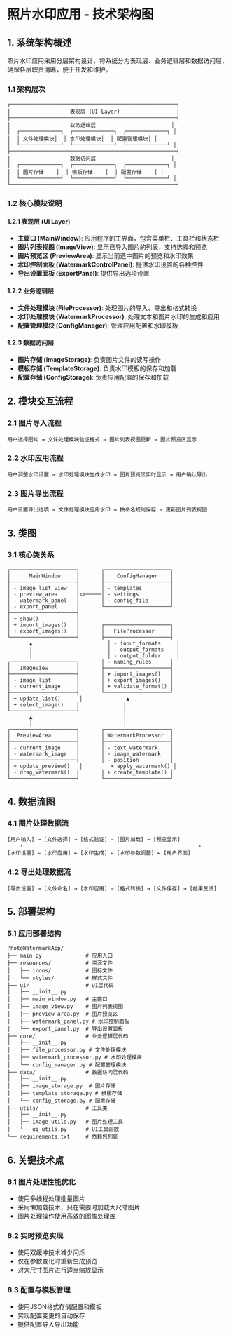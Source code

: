 # 照片水印应用 - 技术架构图

## 1. 系统架构概述

照片水印应用采用分层架构设计，将系统分为表现层、业务逻辑层和数据访问层，确保各层职责清晰，便于开发和维护。

### 1.1 架构层次
```
┌─────────────────────────────────────────────────────┐
│                   表现层 (UI Layer)                  │
├─────────────────────────────────────────────────────┤
│                   业务逻辑层                        │
│  ┌─────────────┐  ┌─────────────┐  ┌─────────────┐ │
│  │ 文件处理模块│  │ 水印处理模块│  │ 配置管理模块│ │
│  └─────────────┘  └─────────────┘  └─────────────┘ │
├─────────────────────────────────────────────────────┤
│                   数据访问层                        │
│  ┌─────────────┐  ┌─────────────┐  ┌─────────────┐ │
│  │ 图片存储    │  │ 模板存储    │  │ 配置存储    │ │
│  └─────────────┘  └─────────────┘  └─────────────┘ │
└─────────────────────────────────────────────────────┘
```

### 1.2 核心模块说明

#### 1.2.1 表现层 (UI Layer)
- **主窗口 (MainWindow)**: 应用程序的主界面，包含菜单栏、工具栏和状态栏
- **图片列表视图 (ImageView)**: 显示已导入图片的列表，支持选择和预览
- **图片预览区 (PreviewArea)**: 显示当前选中图片的预览和水印效果
- **水印控制面板 (WatermarkControlPanel)**: 提供水印设置的各种控件
- **导出设置面板 (ExportPanel)**: 提供导出选项设置

#### 1.2.2 业务逻辑层
- **文件处理模块 (FileProcessor)**: 处理图片的导入、导出和格式转换
- **水印处理模块 (WatermarkProcessor)**: 处理文本和图片水印的生成和应用
- **配置管理模块 (ConfigManager)**: 管理应用配置和水印模板

#### 1.2.3 数据访问层
- **图片存储 (ImageStorage)**: 负责图片文件的读写操作
- **模板存储 (TemplateStorage)**: 负责水印模板的保存和加载
- **配置存储 (ConfigStorage)**: 负责应用配置的保存和加载

## 2. 模块交互流程

### 2.1 图片导入流程
```
用户选择图片 → 文件处理模块验证格式 → 图片列表视图更新 → 图片预览区显示
```

### 2.2 水印应用流程
```
用户调整水印设置 → 水印处理模块生成水印 → 图片预览区实时显示 → 用户确认导出
```

### 2.3 图片导出流程
```
用户设置导出选项 → 文件处理模块应用水印 → 按命名规则保存 → 更新图片列表视图
```

## 3. 类图

### 3.1 核心类关系
```
┌─────────────────────┐       ┌─────────────────────┐
│      MainWindow     │       │    ConfigManager    │
├─────────────────────┤       ├─────────────────────┤
│ - image_list_view   │       │ - templates         │
│ - preview_area      │<>─────│ - settings          │
│ - watermark_panel   │       │ - config_file       │
│ - export_panel      │       └─────────────────────┘
├─────────────────────┤
│ + show()            │
│ + import_images()   │       ┌─────────────────────┐
│ + export_images()   │       │   FileProcessor     │
└─────────────────────┘       ├─────────────────────┤
       ▲                        │ - input_formats     │
       │                        │ - output_formats    │
       │                        │ - output_folder     │
┌─────────────────────┐       │ - naming_rules      │
│   ImageView         │       ├─────────────────────┤
├─────────────────────┤       │ + import_images()   │
│ - image_list        │       │ + export_images()   │
│ - current_image     │       │ + validate_format() │
├─────────────────────┤       └─────────────────────┘
│ + update_list()      │              ▲
│ + select_image()    │              │
└─────────────────────┘              │
       ▲                             │
       │                             │
┌─────────────────────┐       ┌─────────────────────┐
│  PreviewArea        │       │ WatermarkProcessor  │
├─────────────────────┤       ├─────────────────────┤
│ - current_image     │       │ - text_watermark    │
│ - watermark_image   │       │ - image_watermark   │
├─────────────────────┤       │ - position          │
│ + update_preview()   │       │ + apply_watermark() │
│ + drag_watermark()  │       │ + create_template() │
└─────────────────────┘       └─────────────────────┘
```

## 4. 数据流图

### 4.1 图片处理数据流
```
[用户输入] → [文件选择] → [格式验证] → [图片加载] → [预览显示] 
    ↑                                                        ↓
[水印设置] ← [水印应用] ← [水印生成] ← [水印参数调整] ← [用户界面]
```

### 4.2 导出处理数据流
```
[导出设置] → [文件命名] → [水印应用] → [格式转换] → [文件保存] → [结果反馈]
```

## 5. 部署架构

### 5.1 应用部署结构
```
PhotoWatermarkApp/
├── main.py              # 应用入口
├── resources/           # 资源文件
│   ├── icons/           # 图标文件
│   └── styles/          # 样式文件
├── ui/                  # UI层代码
│   ├── __init__.py
│   ├── main_window.py   # 主窗口
│   ├── image_view.py    # 图片列表视图
│   ├── preview_area.py  # 图片预览区
│   ├── watermark_panel.py # 水印控制面板
│   └── export_panel.py  # 导出设置面板
├── core/                # 业务逻辑层代码
│   ├── __init__.py
│   ├── file_processor.py # 文件处理模块
│   ├── watermark_processor.py # 水印处理模块
│   └── config_manager.py # 配置管理模块
├── data/                # 数据访问层代码
│   ├── __init__.py
│   ├── image_storage.py  # 图片存储
│   ├── template_storage.py # 模板存储
│   └── config_storage.py # 配置存储
├── utils/               # 工具类
│   ├── __init__.py
│   ├── image_utils.py   # 图片处理工具
│   └── ui_utils.py      # UI工具函数
└── requirements.txt     # 依赖包列表
```

## 6. 关键技术点

### 6.1 图片处理性能优化
- 使用多线程处理批量图片
- 采用懒加载技术，只在需要时加载大尺寸图片
- 图片处理操作使用高效的图像处理库

### 6.2 实时预览实现
- 使用双缓冲技术减少闪烁
- 仅在参数变化时重新生成预览
- 对大尺寸图片进行适当缩放显示

### 6.3 配置与模板管理
- 使用JSON格式存储配置和模板
- 实现配置变更的自动保存
- 提供配置导入导出功能
